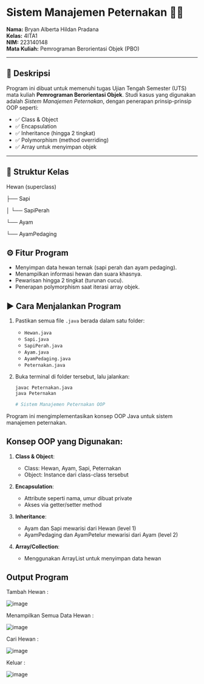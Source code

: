# Sistem Manajemen Peternakan 🐄🐔

**Nama:** Bryan Alberta Hildan Pradana  
**Kelas:** 4ITA1  
**NIM:** 223140148  
**Mata Kuliah:** Pemrograman Berorientasi Objek (PBO)

---

## 📌 Deskripsi

Program ini dibuat untuk memenuhi tugas Ujian Tengah Semester (UTS) mata kuliah **Pemrograman Berorientasi Objek**. Studi kasus yang digunakan adalah *Sistem Manajemen Peternakan*, dengan penerapan prinsip-prinsip OOP seperti:

- ✅ Class & Object  
- ✅ Encapsulation  
- ✅ Inheritance (hingga 2 tingkat)  
- ✅ Polymorphism (method overriding)  
- ✅ Array untuk menyimpan objek

---

## 🧱 Struktur Kelas

Hewan (superclass)

├── Sapi

│ └── SapiPerah

└── Ayam

└── AyamPedaging

## ⚙️ Fitur Program

- Menyimpan data hewan ternak (sapi perah dan ayam pedaging).
- Menampilkan informasi hewan dan suara khasnya.
- Pewarisan hingga 2 tingkat (turunan cucu).
- Penerapan polymorphism saat iterasi array objek.

## ▶️ Cara Menjalankan Program

1. Pastikan semua file `.java` berada dalam satu folder:
   - `Hewan.java`
   - `Sapi.java`
   - `SapiPerah.java`
   - `Ayam.java`
   - `AyamPedaging.java`
   - `Peternakan.java`

2. Buka terminal di folder tersebut, lalu jalankan:
   ```bash
   javac Peternakan.java
   java Peternakan

   # Sistem Manajemen Peternakan OOP

Program ini mengimplementasikan konsep OOP Java untuk sistem manajemen peternakan.

## Konsep OOP yang Digunakan:
1. **Class & Object**: 
   - Class: Hewan, Ayam, Sapi, Peternakan
   - Object: Instance dari class-class tersebut

2. **Encapsulation**:
   - Attribute seperti nama, umur dibuat private
   - Akses via getter/setter method

3. **Inheritance**:
   - Ayam dan Sapi mewarisi dari Hewan (level 1)
   - AyamPedaging dan AyamPetelur mewarisi dari Ayam (level 2)

4. **Array/Collection**:
   - Menggunakan ArrayList untuk menyimpan data hewan

## Output Program
Tambah Hewan :



![image](https://github.com/user-attachments/assets/c535b290-2bd6-4c65-b11f-45e8aa7749e3)

Menampilkan Semua Data Hewan :



![image](https://github.com/user-attachments/assets/e27e996c-de22-406c-b0be-4b0dbe504ac0)



Cari Hewan :

![image](https://github.com/user-attachments/assets/30f129e5-191e-4e86-bcf7-1fa06fd053b8)



Keluar :

![image](https://github.com/user-attachments/assets/237fca61-d905-46fc-9ac0-11e2f888a429)




